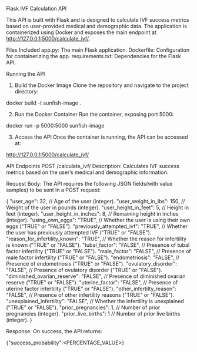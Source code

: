 Flask IVF Calculation API

This API is built with Flask and is designed to calculate IVF success metrics based on user-provided medical and demographic data. The application is containerized using Docker and exposes the main endpoint at http://127.0.0.1:5000/calculate_ivf/.

Files Included
app.py: The main Flask application.
Dockerfile: Configuration for containerizing the app.
requirements.txt: Dependencies for the Flask API.

Running the API

1. Build the Docker Image
   Clone the repository and navigate to the project directory:

docker build -t sunfish-image .

2. Run the Docker Container
   Run the container, exposing port 5000:

docker run -p 5000:5000 sunfish-image

3. Access the API
   Once the container is running, the API can be accessed at:

http://127.0.0.1:5000/calculate_ivf/

API Endpoints
POST /calculate_ivf/
Description:
Calculates IVF success metrics based on the user’s medical and demographic information.

Request Body:
The API requires the following JSON fields(with value samples) to be sent in a POST request:

{
"user_age": 32, // Age of the user (integer).
"user_weight_in_lbs": 150, // Weight of the user in pounds (integer).
"user_height_in_feet": 5, // Height in feet (integer).
"user_height_in_inches": 8, // Remaining height in inches (integer).
"using_own_eggs": "TRUE", // Whether the user is using their own eggs ("TRUE" or "FALSE").
"previously_attempted_ivf": "TRUE", // Whether the user has previously attempted IVF ("TRUE" or "FALSE").
"reason_for_infertility_known": "TRUE", // Whether the reason for infertility is known ("TRUE" or "FALSE").
"tubal_factor": "FALSE", // Presence of tubal factor infertility ("TRUE" or "FALSE").
"male_factor": "FALSE", // Presence of male factor infertility ("TRUE" or "FALSE").
"endometriosis": "FALSE", // Presence of endometriosis ("TRUE" or "FALSE").
"ovulatory_disorder": "FALSE", // Presence of ovulatory disorder ("TRUE" or "FALSE").
"diminished_ovarian_reserve": "FALSE", // Presence of diminished ovarian reserve ("TRUE" or "FALSE").
"uterine_factor": "FALSE", // Presence of uterine factor infertility ("TRUE" or "FALSE").
"other_infertilty_reason": "FALSE", // Presence of other infertility reasons ("TRUE" or "FALSE").
"unexplained_infertility": "FALSE", // Whether the infertility is unexplained ("TRUE" or "FALSE").
"prior_pregnancies": 1, // Number of prior pregnancies (integer).
"prior_live_births": 1 // Number of prior live births (integer).
}

Response:
On success, the API returns:

{"success_probability":<PERCENTAGE_VALUE>}

